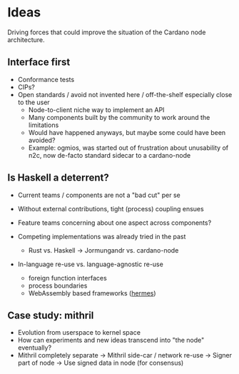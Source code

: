 # Ideas

Driving forces that could improve the situation of the Cardano node architecture.

## Interface first
- Conformance tests
- CIPs?
- Open standards / avoid not invented here / off-the-shelf especially close to the user
  - Node-to-client niche way to implement an API
  - Many components built by the community to work around the limitations
  - Would have happened anyways, but maybe some could have been avoided?
  - Example: ogmios, was started out of frustration about unusability of n2c, now de-facto standard sidecar to a cardano-node

<!--
Which is a shame, because there is even a need for variants _within_ the Cardano network. For example: making the cardano ledger state available to other applications, so-called "indexers". The tricky thing with this is that there exists as many opinions in how that data should be made available as there are use cases and developers out there. Some prefer a `PostgreSQL` database ([DBSync](https://github.com/IntersectMBO/cardano-db-sync), [karp](https://github.com/dcSpark/carp)), while others fancy more light-weight `SQLite` ([kupo](https://github.com/CardanoSolutions/kupo)), or programmable filters ([scrolls](https://github.com/txpipe/scrolls)). (There are even more indexers and variants cropping up by the day)

With the `cardano-node` being architected (or at least communicated through this [prominent diagram](https://docs.cardano.org/about-cardano/explore-more/cardano-architecture/)) as that opaque, impenetratable component, the only option these ...

While there have been many indexers for all kinds of `DBSync` in particular is ..
-->

## Is Haskell a deterrent?

- Current teams / components are not a "bad cut" per se
- Without external contributions, tight (process) coupling ensues
- Feature teams concerning about one aspect across components?

- Competing implementations was already tried in the past
  - Rust vs. Haskell -> Jormungandr vs. cardano-node
  
- In-language re-use vs. language-agnostic re-use
  - foreign function interfaces
  - process boundaries
  - WebAssembly based frameworks ([hermes](https://github.com/input-output-hk/hermes))


## Case study: mithril

- Evolution from userspace to kernel space
- How can experiments and new ideas transcend into "the node" eventually?
- Mithril completely separate -> Mithril side-car / network re-use -> Signer part of node -> Use signed data in node (for consensus)
